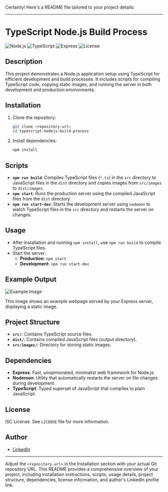 Certainly! Here's a README file tailored to your project details:

---

# TypeScript Node.js Build Process

![Node.js](https://img.shields.io/badge/Node.js-v14.17.0-green)
![TypeScript](https://img.shields.io/badge/TypeScript-v5.4.5-blue)
![Express](https://img.shields.io/badge/Express-v4.19.2-lightgrey)
![License](https://img.shields.io/badge/License-ISC-yellow)

## Description
This project demonstrates a Node.js application setup using TypeScript for efficient development and build processes. It includes scripts for compiling TypeScript code, copying static images, and running the server in both development and production environments.

## Installation
1. Clone the repository:
   ```bash
   git clone <repository-url>
   cd typescript-nodejs-build-process
   ```

2. Install dependencies:
   ```bash
   npm install
   ```

## Scripts
- **`npm run build`**: Compiles TypeScript files (`*.ts`) in the `src` directory to JavaScript files in the `dist` directory and copies images from `src/images` to `dist/images`.
- **`npm start`**: Runs the production server using the compiled JavaScript files from the `dist` directory.
- **`npm run start-dev`**: Starts the development server using `nodemon` to watch TypeScript files in the `src` directory and restarts the server on changes.

## Usage
- After installation and running `npm install`, use `npm run build` to compile TypeScript files.
- Start the server:
  - **Production**: `npm start`
  - **Development**: `npm run start-dev`

## Example Output

![Example Image](https://res.cloudinary.com/dkltennhc/image/upload/v1718066046/z07csvxfkzint1gevvix.png)

This image shows an example webpage served by your Express server, displaying a static image.

## Project Structure
- **`src/`**: Contains TypeScript source files.
- **`dist/`**: Contains compiled JavaScript files (output directory).
- **`src/images/`**: Directory for storing static images.

## Dependencies
- **Express**: Fast, unopinionated, minimalist web framework for Node.js.
- **Nodemon**: Utility that automatically restarts the server on file changes during development.
- **TypeScript**: Typed superset of JavaScript that compiles to plain JavaScript.

## License
ISC License. See `LICENSE` file for more information.

## Author
- [LinkedIn](https://www.linkedin.com/in/biswajit-nayak-55007a220)

---

Adjust the `<repository-url>` in the Installation section with your actual Git repository URL. This README provides a comprehensive overview of your project, including installation instructions, scripts, usage details, project structure, dependencies, license information, and author's LinkedIn profile link.